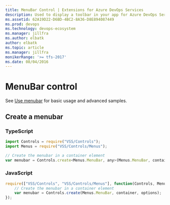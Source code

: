 ```yaml
---
title: MenuBar Control | Extensions for Azure DevOps Services
description: Used to display a toolbar in your app for Azure DevOps Services.
ms.assetid: 62A19D22-D6BD-4BC2-8A36-D8E894087449
ms.prod: devops
ms.technology: devops-ecosystem
ms.manager: jillfra
ms.author: elbatk
author: elbatk
ms.topic: article
ms.manager: jillfra
monikerRange: '>= tfs-2017'
ms.date: 08/04/2016
---
```


# MenuBar control

See [Use menubar](../../../develop/ui-controls/menubaro.md) for basic usage and advanced samples.

## Create a menubar

### TypeScript
``` javascript
import Controls = require("VSS/Controls");
import Menus = require("VSS/Controls/Menus");

// Create the menubar in a container element
var menubar = Controls.create<Menus.MenuBar, any>(Menus.MenuBar, container, options);
```

### JavaScript
``` javascript
require(["VSS/Controls", "VSS/Controls/Menus"], function(Controls, MenuBar) {
    // Create the menubar in a container element
    var menubar = Controls.create(Menus.MenuBar, container, options);
});
```
